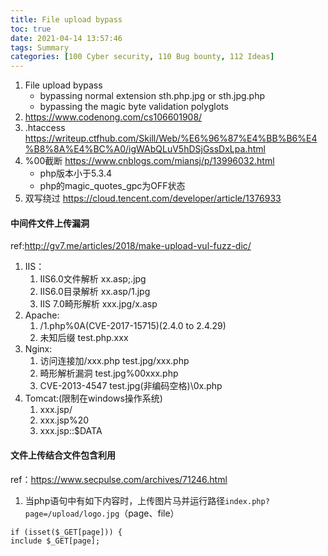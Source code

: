 ```yaml
---
title: File upload bypass
toc: true
date: 2021-04-14 13:57:46
tags: Summary
categories: [100 Cyber security, 110 Bug bounty, 112 Ideas]
---
```


1. File upload bypass
    * bypassing normal extension
        sth.php.jpg or sth.jpg.php
    * bypassing the magic byte validation
        polyglots
1.  https://www.codenong.com/cs106601908/
1.  .htaccess https://writeup.ctfhub.com/Skill/Web/%E6%96%87%E4%BB%B6%E4%B8%8A%E4%BC%A0/igWAbQLuV5hDSjGssDxLpa.html
1.  %00截断 https://www.cnblogs.com/miansj/p/13996032.html
    * php版本小于5.3.4
    * php的magic_quotes_gpc为OFF状态
1.  双写绕过 https://cloud.tencent.com/developer/article/1376933

#### 中间件文件上传漏洞
ref:http://gv7.me/articles/2018/make-upload-vul-fuzz-dic/
1. IIS：
    1. IIS6.0文件解析 xx.asp;.jpg
    2. IIS6.0目录解析 xx.asp/1.jpg
    3. IIS 7.0畸形解析 xxx.jpg/x.asp
1. Apache:
    1. /1.php%0A(CVE-2017-15715)(2.4.0 to 2.4.29)
    1. 未知后缀 test.php.xxx
1. Nginx:
    1. 访问连接加/xxx.php test.jpg/xxx.php
    1. 畸形解析漏洞 test.jpg%00xxx.php
    1. CVE-2013-4547 test.jpg(非编码空格)\0x.php
1. Tomcat:(限制在windows操作系统)
    1. xxx.jsp/
    1. xxx.jsp%20
    1. xxx.jsp::$DATA

#### 文件上传结合文件包含利用
ref：https://www.secpulse.com/archives/71246.html
1. 当php语句中有如下内容时，上传图片马并运行路径`index.php?page=/upload/logo.jpg`（page、file）
```
if (isset($_GET[page])) {
include $_GET[page];
```
